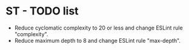 # ST - TODO list

- Reduce cyclomatic complexity to 20 or less and change ESLint rule "complexity".
- Reduce maximum depth to 8 and change ESLint rule "max-depth".
